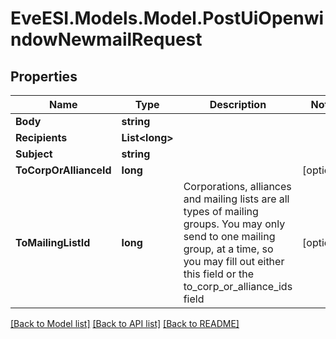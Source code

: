 # EveESI.Models.Model.PostUiOpenwindowNewmailRequest

## Properties

Name | Type | Description | Notes
------------ | ------------- | ------------- | -------------
**Body** | **string** |  | 
**Recipients** | **List&lt;long&gt;** |  | 
**Subject** | **string** |  | 
**ToCorpOrAllianceId** | **long** |  | [optional] 
**ToMailingListId** | **long** | Corporations, alliances and mailing lists are all types of mailing groups. You may only send to one mailing group, at a time, so you may fill out either this field or the to_corp_or_alliance_ids field | [optional] 

[[Back to Model list]](../README.md#documentation-for-models) [[Back to API list]](../README.md#documentation-for-api-endpoints) [[Back to README]](../README.md)

